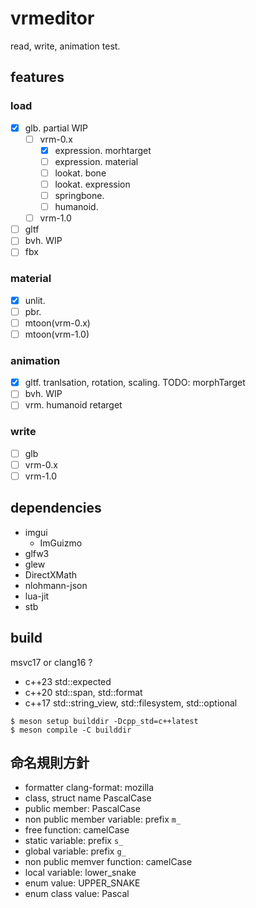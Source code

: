# vrmeditor

read, write, animation test.

## features

### load

- [x] glb. partial WIP
  - [ ] vrm-0.x
    - [x] expression. morhtarget
    - [ ] expression. material
    - [ ] lookat. bone
    - [ ] lookat. expression
    - [ ] springbone.
    - [ ] humanoid.
  - [ ] vrm-1.0
- [ ] gltf
- [ ] bvh. WIP
- [ ] fbx

### material

- [x] unlit.
- [ ] pbr.
- [ ] mtoon(vrm-0.x)
- [ ] mtoon(vrm-1.0)

### animation

- [x] gltf. tranlsation, rotation, scaling. TODO: morphTarget
- [ ] bvh. WIP
- [ ] vrm. humanoid retarget

### write

- [ ] glb
- [ ] vrm-0.x
- [ ] vrm-1.0

## dependencies

- imgui
  - ImGuizmo
- glfw3
- glew
- DirectXMath
- nlohmann-json
- lua-jit
- stb

## build

msvc17 or clang16 ?

- c++23 std::expected
- c++20 std::span, std::format
- c++17 std::string_view, std::filesystem, std::optional

```
$ meson setup builddir -Dcpp_std=c++latest
$ meson compile -C builddir
```

## 命名規則方針

- formatter clang-format: mozilla
- class, struct name PascalCase
- public member: PascalCase
- non public member variable: prefix `m_`
- free function: camelCase
- static variable: prefix `s_`
- global variable: prefix `g_`
- non public memver function: camelCase
- local variable: lower_snake
- enum value: UPPER_SNAKE
- enum class value: Pascal

